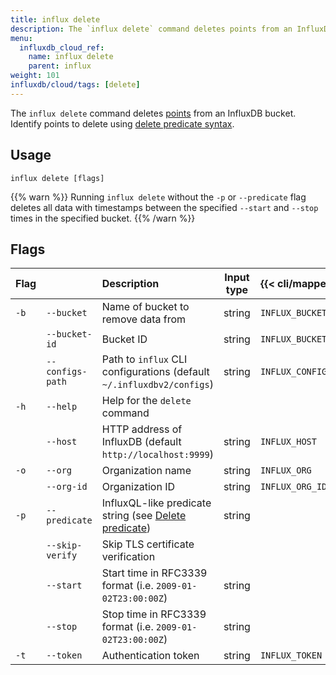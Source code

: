 ```yaml
---
title: influx delete
description: The `influx delete` command deletes points from an InfluxDB bucket.
menu:
  influxdb_cloud_ref:
    name: influx delete
    parent: influx
weight: 101
influxdb/cloud/tags: [delete]
---
```


The `influx delete` command deletes [points](/influxdb/cloud/reference/glossary/#point)
from an InfluxDB bucket.
Identify points to delete using [delete predicate syntax](/influxdb/cloud/reference/syntax/delete-predicate).

## Usage
```
influx delete [flags]
```

{{% warn %}}
Running `influx delete` without the `-p` or `--predicate` flag deletes all data with
timestamps between the specified `--start` and `--stop` times in the specified bucket.
{{% /warn %}}

## Flags
| Flag |                  | Description                                                                                      | Input type | {{< cli/mapped >}}   |
|:---- |:---              |:-----------                                                                                      |:----------:|:------------------   |
| `-b` | `--bucket`       | Name of bucket to remove data from                                                               | string     | `INFLUX_BUCKET_NAME` |
|      | `--bucket-id`    | Bucket ID                                                                                        | string     | `INFLUX_BUCKET_ID`   |
|      | `--configs-path` | Path to `influx` CLI configurations (default `~/.influxdbv2/configs`)                            | string     |`INFLUX_CONFIGS_PATH` |
| `-h` | `--help`         | Help for the `delete` command                                                                    |            |                      |
|      | `--host`         | HTTP address of InfluxDB (default `http://localhost:9999`)                                       | string     | `INFLUX_HOST`        |
| `-o` | `--org`          | Organization name                                                                                | string     | `INFLUX_ORG`         |
|      | `--org-id`       | Organization ID                                                                                  | string     | `INFLUX_ORG_ID`      |
| `-p` | `--predicate`    | InfluxQL-like predicate string (see [Delete predicate](/influxdb/cloud/reference/syntax/delete-predicate)) | string     |                      |
|      | `--skip-verify`  | Skip TLS certificate verification                                                                |            |                      |
|      | `--start`        | Start time in RFC3339 format (i.e. `2009-01-02T23:00:00Z`)                                       | string     |                      |
|      | `--stop`         | Stop time in RFC3339 format (i.e. `2009-01-02T23:00:00Z`)                                        | string     |                      |
| `-t` | `--token`        | Authentication token                                                                             | string     | `INFLUX_TOKEN`       |
